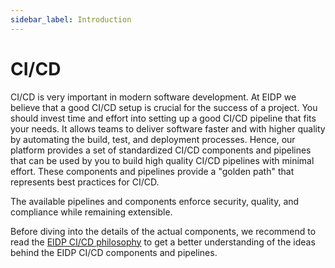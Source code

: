 ```yaml
---
sidebar_label: Introduction
---
```


# CI/CD

CI/CD is very important in modern software development.
At EIDP we believe that a good CI/CD setup is crucial for the success of a project.
You should invest time and effort into setting up a good CI/CD pipeline that fits your needs.
It allows teams to deliver software faster and with higher quality by automating the build, test, and deployment processes.
Hence, our platform provides a set of standardized CI/CD components and pipelines that can be used by you to build high quality CI/CD pipelines with minimal effort.
These components and pipelines provide a "golden path" that represents best practices for CI/CD.

The available pipelines and components enforce security, quality, and compliance while remaining extensible.

Before diving into the details of the actual components, we recommend to read the [EIDP CI/CD philosophy](philosophy.md) to get a better understanding of the ideas behind the EIDP CI/CD components and pipelines.
